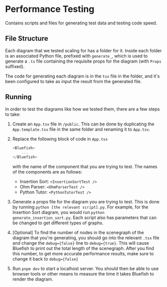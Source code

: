 # Performance Testing

Contains scripts and files for generating test data and testing code speed.

## File Structure

Each diagram that we tested scaling for has a folder for it. Inside each folder is an associated Python file, prefixed with `generate_`, which is used to generate a `.ts` file containing the requisite props for the diagram (with `Props` suffixed).

The code for generating each diagram is in the `tsx` file in the folder, and it's been configured to take as input the result from the generated file.

## Running

In order to test the diagrams like how we tested them, there are a few steps to take:

1. Create an `App.tsx` file in `/public`. This can be done by duplicating the `App.template.tsx` file in the same folder and renaming it to `App.tsx`.

2. Replace the following block of code in `App.tsx`
    ```js
    <Bluefish>
        ...
    </Bluefish>
    ```
    with the name of the component that you are trying to test. The names of the components are as follows:
    
    * Insertion Sort: `<InsertionSortTest />`
    * Ohm Parser: `<OhmParserTest />`
    * Python Tutor: `<PythonTutorTest />`

3. Generate a props file for the diagram you are trying to test. This is done by running `python [the relevant script].py`. For example, for the Insertion Sort diagram, you would run `python generate_insertion_sort.py`. Each script also has parameters that can be changed to get different types of graphs.

4. [Optional] To find the number of nodes in the scenegraph of the diagram that you're generating, you should go into the relevant `.tsx` file and change the `debug={false}` line to `debug={true}`. This will cause Bluefish to print out the total length of the scenegraph. After you find this number, to get more accurate performance results, make sure to change it back to `debug={false}`

5. Run `pnpm dev` to start a localhost server. You should then be able to use browser tools or other means to measure the time it takes Bluefish to render the diagram.